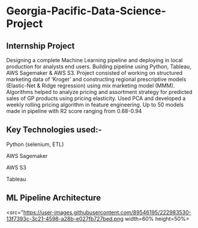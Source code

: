 # Georgia-Pacific-Data-Science-Project
## Internship Project

Designing a complete Machine Learning pipeline and deploying in local production for analysts end users. Building pipeline using Python, Tableau, AWS Sagemaker & AWS S3. Project consisted of working on structured marketing data of ‘Kroger’ and constructing regional prescriptive models (Elastic-Net & Ridge regression) using mix marketing model (MMM). Algorithms helped to analyze pricing and assortment strategy for predicted sales of GP products using pricing elasticity. Used PCA and developed a weekly rolling pricing algorithm in feature engineering. Up to 50 models made in pipeline with R2 score ranging from 0.68-0.94

## Key Technologies used:-

Python (selenium, ETL)

AWS Sagemaker

AWS S3

Tableau

## ML Pipeline Architecture

<src="https://user-images.githubusercontent.com/89546195/222983530-13f7393c-3c21-4598-a28b-e027fb727bed.png width=60% height=50%>

